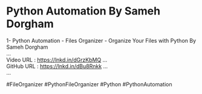 # Python Automation By Sameh Dorgham

1- Python Automation - Files Organizer - Organize Your Files with Python By Sameh Dorgham <br>
...
<br> Video URL :
https://lnkd.in/dGrzKbMQ
...
<br> GitHub URL :
https://lnkd.in/dBu8Rnkk
...
<br> ...

#FileOrganizer #PythonFileOrganizer #Python #PythonAutomation
